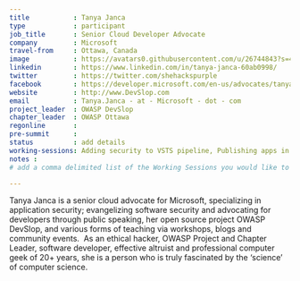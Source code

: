 ```yaml
---
title           : Tanya Janca
type            : participant
job_title       : Senior Cloud Developer Advocate
company         : Microsoft
travel-from     : Ottawa, Canada
image           : https://avatars0.githubusercontent.com/u/26744843?s=400&u=dbc5bb5fe5d719419efce1bb3e9870dd58a4c7ba&v=4
linkedin        : https://www.linkedin.com/in/tanya-janca-60ab0998/
twitter         : https://twitter.com/shehackspurple
facebook        : https://developer.microsoft.com/en-us/advocates/tanya-janca
website         : http://www.DevSlop.com
email           : Tanya.Janca - at - Microsoft - dot - com
project_leader  : OWASP DevSlop
chapter_leader  : OWASP Ottawa
regonline       : 
pre-summit      : 
status          : add details
working-sessions: Adding security to VSTS pipeline, Publishing apps in a VSTS security pipeline, Put Pixi, Core Rule Set 3 for ModSecurity, Integra into Azure (SaaS) and also into DevSecOps Studio(SaaS, SDL in practice, DevSlop Project, Pixi Roadmap & Enhancement, Securing CI/CD pipeline, Intro to HTTP v2
notes :
# add a comma delimited list of the Working Sessions you would like to attend in the meta above (use the session's title) e.g. working-sessions: Security Playbooks Diagrams, Hackathon Daily Sessions

---
```


<!-- put more details about participant here -->
Tanya Janca is a senior cloud advocate for Microsoft, specializing in application security; evangelizing software security and advocating for developers through public speaking, her open source project OWASP DevSlop, and various forms of teaching via workshops, blogs and community events.  As an ethical hacker, OWASP Project and Chapter Leader, software developer, effective altruist and professional computer geek of 20+ years, she is a person who is truly fascinated by the ‘science’ of computer science.  
